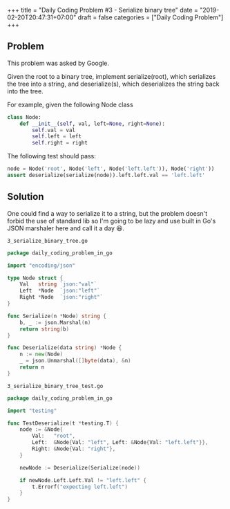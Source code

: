 +++
title = "Daily Coding Problem #3 - Serialize binary tree"
date = "2019-02-20T20:47:31+07:00"
draft = false
categories = ["Daily Coding Problem"]
+++

## Problem

This problem was asked by Google.

Given the root to a binary tree, implement serialize(root), which serializes the tree into a string, and deserialize(s), which deserializes the string back into the tree.

For example, given the following Node class

```python
class Node:
    def __init__(self, val, left=None, right=None):
        self.val = val
        self.left = left
        self.right = right
```
The following test should pass:

```python
node = Node('root', Node('left', Node('left.left')), Node('right'))
assert deserialize(serialize(node)).left.left.val == 'left.left'
```

## Solution

One could find a way to serialize it to a string, but the problem doesn't forbid the use of standard lib so I'm going to be lazy and use built in Go's JSON marshaler here and call it a day 😆.

`3_serialize_binary_tree.go`
```go
package daily_coding_problem_in_go

import "encoding/json"

type Node struct {
	Val   string `json:"val"`
	Left  *Node  `json:"left"`
	Right *Node  `json:"right"`
}

func Serialize(n *Node) string {
	b, _ := json.Marshal(n)
	return string(b)
}

func Deserialize(data string) *Node {
	n := new(Node)
	_ = json.Unmarshal([]byte(data), &n)
	return n
}
```

`3_serialize_binary_tree_test.go`
```go
package daily_coding_problem_in_go

import "testing"

func TestDeserialize(t *testing.T) {
	node := &Node{
		Val:   "root",
		Left:  &Node{Val: "left", Left: &Node{Val: "left.left"}},
		Right: &Node{Val: "right"},
	}

	newNode := Deserialize(Serialize(node))

	if newNode.Left.Left.Val != "left.left" {
		t.Errorf("expecting left.left")
	}
}
```

